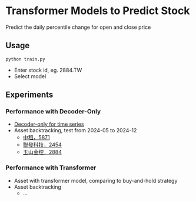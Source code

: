 # Transformer Models to Predict Stock 
Predict the daily percentile change for open and close price

## Usage
`python train.py`
- Enter stock id, eg. 2884.TW
- Select model

## Experiments
### Performance with Decoder-Only
- [Decoder-only for time series](https://research.google/blog/a-decoder-only-foundation-model-for-time-series-forecasting/)
- Asset backtracking, test from 2024-05 to 2024-12
    - [中租，5871](https://github.com/KJJHHH/Stock/blob/main/transformer/Model_Decoder/Model_Result/Decoder-only_class2_5871_backtest.png)
    - [聯發科技，2454](https://github.com/KJJHHH/Stock/blob/main/transformer/Model_Decoder/Model_Result/Decoder-only_class2_2454_backtest.png) 
    - [玉山金控，2884](https://github.com/KJJHHH/Stock/blob/main/transformer/Model_Decoder/Model_Result/Decoder-only_class2_2884_backtest.png) 
### Performance with Transformer
- Asset with transformer model, comparing to buy-and-hold strategy
- Asset backtracking
    - ...




